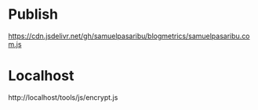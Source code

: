 # Publish
https://cdn.jsdelivr.net/gh/samuelpasaribu/blogmetrics/samuelpasaribu.com.js

# Localhost
http://localhost/tools/js/encrypt.js
